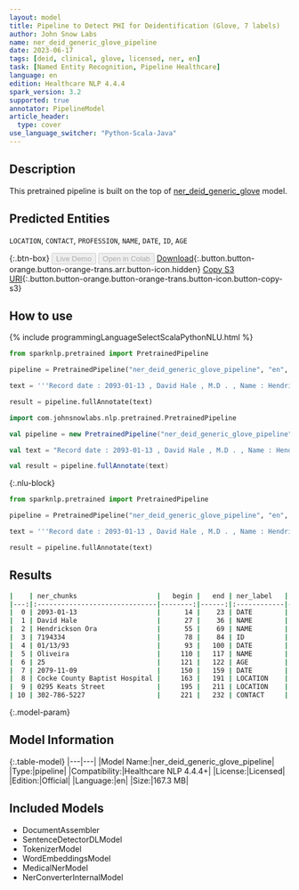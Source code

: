 ```yaml
---
layout: model
title: Pipeline to Detect PHI for Deidentification (Glove, 7 labels)
author: John Snow Labs
name: ner_deid_generic_glove_pipeline
date: 2023-06-17
tags: [deid, clinical, glove, licensed, ner, en]
task: [Named Entity Recognition, Pipeline Healthcare]
language: en
edition: Healthcare NLP 4.4.4
spark_version: 3.2
supported: true
annotator: PipelineModel
article_header:
  type: cover
use_language_switcher: "Python-Scala-Java"
---
```


## Description

This pretrained pipeline is built on the top of [ner_deid_generic_glove](https://nlp.johnsnowlabs.com/2021/06/06/ner_deid_generic_glove_en.html) model.

## Predicted Entities

`LOCATION`, `CONTACT`, `PROFESSION`, `NAME`, `DATE`, `ID`, `AGE`

{:.btn-box}
<button class="button button-orange" disabled>Live Demo</button>
<button class="button button-orange" disabled>Open in Colab</button>
[Download](https://s3.amazonaws.com/auxdata.johnsnowlabs.com/clinical/models/ner_deid_generic_glove_pipeline_en_4.4.4_3.2_1686960270140.zip){:.button.button-orange.button-orange-trans.arr.button-icon.hidden}
[Copy S3 URI](s3://auxdata.johnsnowlabs.com/clinical/models/ner_deid_generic_glove_pipeline_en_4.4.4_3.2_1686960270140.zip){:.button.button-orange.button-orange-trans.button-icon.button-copy-s3}

## How to use



<div class="tabs-box" markdown="1">
{% include programmingLanguageSelectScalaPythonNLU.html %}

```python
from sparknlp.pretrained import PretrainedPipeline

pipeline = PretrainedPipeline("ner_deid_generic_glove_pipeline", "en", "clinical/models")

text = '''Record date : 2093-01-13 , David Hale , M.D . , Name : Hendrickson Ora , MR # 7194334 Date : 01/13/93 . PCP : Oliveira , 25 years old , Record date : 2079-11-09 . Cocke County Baptist Hospital , 0295 Keats Street , Phone 302-786-5227.'''

result = pipeline.fullAnnotate(text)
```
```scala
import com.johnsnowlabs.nlp.pretrained.PretrainedPipeline

val pipeline = new PretrainedPipeline("ner_deid_generic_glove_pipeline", "en", "clinical/models")

val text = "Record date : 2093-01-13 , David Hale , M.D . , Name : Hendrickson Ora , MR # 7194334 Date : 01/13/93 . PCP : Oliveira , 25 years old , Record date : 2079-11-09 . Cocke County Baptist Hospital , 0295 Keats Street , Phone 302-786-5227."

val result = pipeline.fullAnnotate(text)
```

{:.nlu-block}
```python
from sparknlp.pretrained import PretrainedPipeline

pipeline = PretrainedPipeline("ner_deid_generic_glove_pipeline", "en", "clinical/models")

text = '''Record date : 2093-01-13 , David Hale , M.D . , Name : Hendrickson Ora , MR # 7194334 Date : 01/13/93 . PCP : Oliveira , 25 years old , Record date : 2079-11-09 . Cocke County Baptist Hospital , 0295 Keats Street , Phone 302-786-5227.'''

result = pipeline.fullAnnotate(text)
```
</div>

## Results

```bash
|    | ner_chunks                    |   begin |   end | ner_label   |   confidence |
|---:|:------------------------------|--------:|------:|:------------|-------------:|
|  0 | 2093-01-13                    |      14 |    23 | DATE        |     1        |
|  1 | David Hale                    |      27 |    36 | NAME        |     0.9938   |
|  2 | Hendrickson Ora               |      55 |    69 | NAME        |     0.992    |
|  3 | 7194334                       |      78 |    84 | ID          |     1        |
|  4 | 01/13/93                      |      93 |   100 | DATE        |     1        |
|  5 | Oliveira                      |     110 |   117 | NAME        |     1        |
|  6 | 25                            |     121 |   122 | AGE         |     0.8724   |
|  7 | 2079-11-09                    |     150 |   159 | DATE        |     1        |
|  8 | Cocke County Baptist Hospital |     163 |   191 | LOCATION    |     0.8586   |
|  9 | 0295 Keats Street             |     195 |   211 | LOCATION    |     0.948667 |
| 10 | 302-786-5227                  |     221 |   232 | CONTACT     |     0.9972   |
```

{:.model-param}
## Model Information

{:.table-model}
|---|---|
|Model Name:|ner_deid_generic_glove_pipeline|
|Type:|pipeline|
|Compatibility:|Healthcare NLP 4.4.4+|
|License:|Licensed|
|Edition:|Official|
|Language:|en|
|Size:|167.3 MB|

## Included Models

- DocumentAssembler
- SentenceDetectorDLModel
- TokenizerModel
- WordEmbeddingsModel
- MedicalNerModel
- NerConverterInternalModel